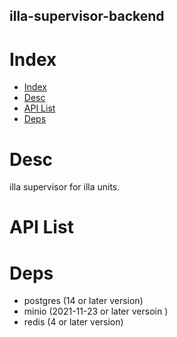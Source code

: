 illa-supervisor-backend
------------------------


# Index

- [Index](#index)
- [Desc](#desc)
- [API List](#api-list)
- [Deps](#deps)

# Desc

illa supervisor for illa units.




#  API List

# Deps

- postgres (14 or later version)
- minio (2021-11-23 or later versoin )
- redis (4 or later version)
